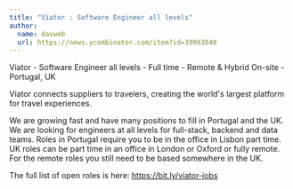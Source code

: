 ```yaml
---
title: "Viator : Software Engineer all levels"
author:
  name: davweb
  url: https://news.ycombinator.com/item?id=39903840
---
```

Viator - Software Engineer all levels - Full time - Remote &amp; Hybrid On-site - Portugal, UK

Viator connects suppliers to travelers, creating the world&#x27;s largest platform for travel experiences.

We are growing fast and have many positions to fill in Portugal and the UK.  We are looking for engineers at all levels for full-stack, backend and data teams.  Roles in Portugal require you to be in the office in Lisbon part time.  UK roles can be part time in an office in London or Oxford or fully remote. For the remote roles you still need to be based somewhere in the UK.

The full list of open roles is here: <a href="https:&#x2F;&#x2F;bit.ly&#x2F;viator-jobs" rel="nofollow">https:&#x2F;&#x2F;bit.ly&#x2F;viator-jobs</a>
